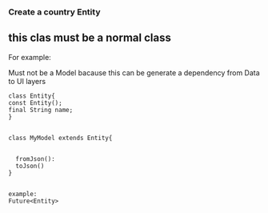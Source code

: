 ### Create a country Entity

## this clas must be a normal class

For example:

Must not be a Model bacause this can be generate a dependency from Data to UI layers

```
class Entity{
const Entity();
final String name;
}


class MyModel extends Entity{


  fromJson():
  toJson()
}


example:
Future<Entity>
```
